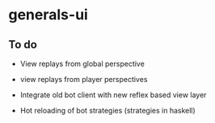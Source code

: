 # generals-ui

## To do
- View replays from global perspective
- view replays from player perspectives

- Integrate old bot client with new reflex based view layer
- Hot reloading of bot strategies (strategies in haskell)
